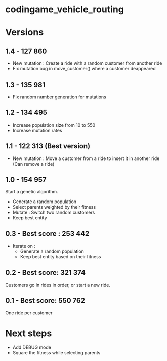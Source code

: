 # codingame_vehicle_routing

# Versions

## 1.4 - 127 860

- New mutation : Create a ride with a random customer from another ride
- Fix mutation bug in move_customer() where a customer deappeared

## 1.3 - 135 981

- Fix random number generation for mutations

## 1.2 - 134 495

- Increase population size from 10 to 550
- Increase mutation rates

## 1.1 - 122 313 (Best version)

- New mutation : Move a customer from a ride to insert it in another ride (Can remove a ride)

## 1.0 - 154 957

Start a genetic algorithm.
- Generate a random population
- Select parents weighted by their fitness
- Mutate : Switch two random customers
- Keep best entity

## 0.3 - Best score : 253 442

- Iterate on :
    - Generate a random population
    - Keep best entity based on their fitness

## 0.2 - Best score: 321 374

Customers go in rides in order, or start a new ride.

## 0.1 - Best score: 550 762

One ride per customer

# Next steps

- Add DEBUG mode
- Square the fitness while selecting parents


